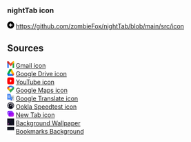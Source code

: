 ### nightTab icon
<img src="https://raw.githubusercontent.com/zombieFox/nightTab/main/src/icon/icon-512.svg" width="16" height="16"> https://github.com/zombieFox/nightTab/blob/main/src/icon
## Sources
<img src="Gmail_icon_(2020).svg" width="16" height="16"> [Gmail icon](https://de.m.wikipedia.org/wiki/Datei:Gmail_icon_%282020%29.svg)  
<img src="Google_Drive_icon_(2020).svg" width="16" height="16"> [Google Drive icon](https://de.m.wikipedia.org/wiki/Datei:Google_Drive_icon_%282020%29.svg)  
<img src="YouTube_full-color_icon_(2017).svg" width="16" height="16"> [YouTube icon](https://pdc.m.wikipedia.org/wiki/Feil:YouTube_full-color_icon_%282017%29.svg)  
<img src="Google_Maps_icon_(2020).svg" width="16" height="16"> [Google Maps icon](https://de.m.wikipedia.org/wiki/Datei:Google_Maps_icon_%282020%29.svg)  
<img src="Google_Translate_logo.svg" width="16" height="16"> [Google Translate icon](https://de.m.wikipedia.org/wiki/Datei:Google_Translate_logo.svg)  
<img src="speedtestbyookla-300x300.png" width="16" height="16"> [Ookla Speedtest icon](https://www.rvmobileinternet.com/gear/ookla-speed-test)  
<img src="13090952.png" width="16" height="16"> [New Tab icon](https://www.iconfinder.com/icons/11336518/tab_new_browser_web_tabs_icon)  
<img src="lines_minimalist_square_artistic_purple_hd_abstract.jpg" width="16" height="16"> [Background Wallpaper](https://www.hdwallpapers.in/lines_minimalist_square_artistic_purple_hd_abstract-wallpapers.html)  
<img src="Background.svg" width="16" height="16"> [Bookmarks Background](https://github.com/Georg9741/nightTab/blob/main/Background.svg)  
